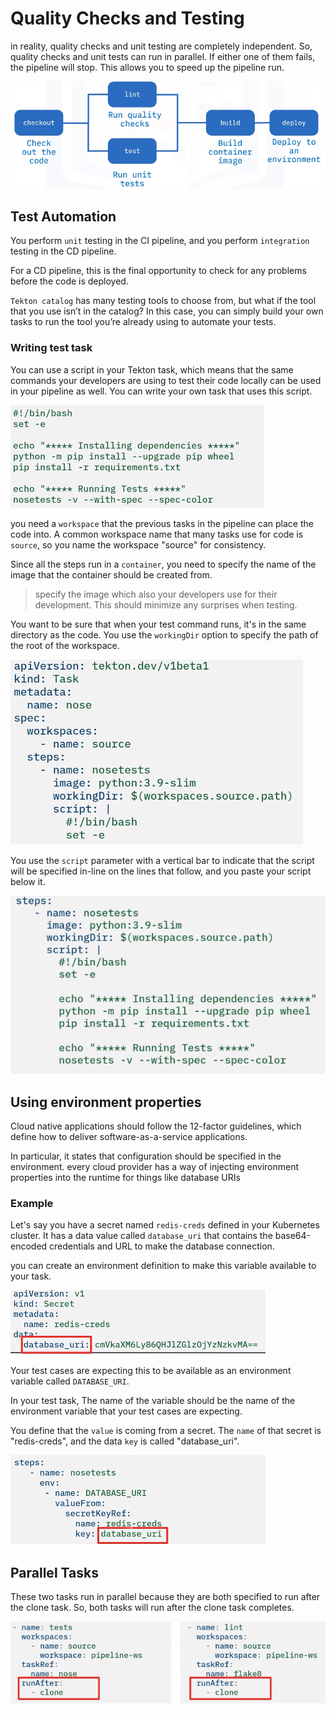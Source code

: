 # Quality Checks and Testing

in reality, quality checks and unit testing are completely independent. So, quality checks and unit tests can run in parallel. If either one of them fails, the pipeline will stop. This allows you to speed up the pipeline run.

![](/img/tkn-parallel.png)

## Test Automation
You perform `unit` testing in the CI pipeline, and you perform `integration` testing in the CD pipeline. 

For a CD pipeline, this is the final opportunity to check for any problems before the code is deployed. 

`Tekton catalog` has many testing tools to choose from, but what if the tool that you use isn’t in the catalog? In this case, you can simply build your own tasks to run the tool you’re already using to automate your tests. 

### Writing test task
You can use a script in your Tekton task, which means that the same commands your developers are using to test their code locally can be used in your pipeline as well. You can write your own task that uses this script.

![](/img/test-script.png)

you need a `workspace` that the previous tasks in the pipeline can place the code into. A common workspace name that many tasks use for code is `source`, so you name the workspace "source" for consistency.

Since all the steps run in a `container`, you need to specify the name of the image that the container should be created from. 

>specify the image which also your developers use for their development. This should minimize any surprises when testing. 

You want to be sure that when your test command runs, it's in the same directory as the code. You use the `workingDir` option to specify the path of the root of the workspace. 

![](/img/tkn-test.png)

You use the `script` parameter with a vertical bar to indicate that the script will be specified in-line on the lines that follow, and you paste your script below it.

![](/img/tkn-test-step.png)

## Using environment properties
Cloud native applications should follow the 12-factor guidelines, which define how to deliver software-as-a-service applications.

In particular, it states that configuration should be specified in the environment. every cloud provider has a way of injecting environment properties into the runtime for things like database URIs

### Example
Let's say you have a secret named `redis-creds` defined in your Kubernetes cluster. It has a data value called `database_uri` that contains the base64-encoded credentials and URL to make the database connection.

you can create an environment definition to make this variable available to your task.

![](/img/env-secret.png)

Your test cases are expecting this to be available as an environment variable called `DATABASE_URI`.

In your test task, The name of the variable should be the name of the environment variable that your test cases are expecting. 

You define that the `value` is coming from a secret. The `name` of that secret is "redis-creds", and the data `key` is called "database_uri". 

![](/img/task-env.png)


## Parallel Tasks
These two tasks run in parallel because they are both specified to run after the clone task. So, both tasks will run after the clone task completes.

![](/img/test-lint.png)